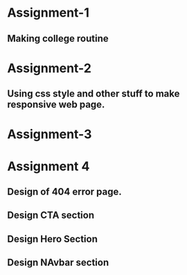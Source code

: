 # Assignment-1
## Making college routine
# Assignment-2
## Using css style and other stuff to make responsive web page.
# Assignment-3
##
# Assignment 4
## Design of 404 error page.
## Design CTA section 
## Design Hero Section
## Design NAvbar section 